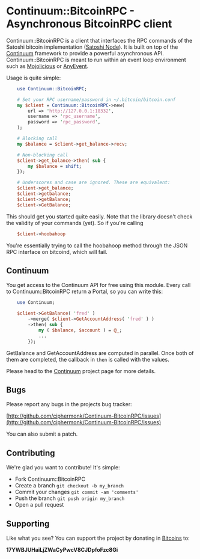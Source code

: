 # Continuum::BitcoinRPC - Asynchronous BitcoinRPC client

Continuum::BitcoinRPC is a client that interfaces the RPC commands of
the Satoshi bitcoin implementation ([Satoshi Node](http://github.com/bitcoin/bitcoin)). It is built on top of the
[Continuum](http://github.com/ciphermonk/Continuum) framework to
provide a powerful asynchronous API. Continuum::BitcoinRPC is meant to
run within an event loop environment such as [Mojolicious](http://search.cpan.org/perldoc?Mojolicious) or
[AnyEvent](http://search.cpan.org/perldoc?AnyEvent).

Usage is quite simple:

```perl
    use Continuum::BitcoinRPC;

    # Set your RPC username/password in ~/.bitcoin/bitcoin.conf
    my $client = Continuum::BitcoinRPC->new(
        url => 'http://127.0.0.1:18332',
        username => 'rpc_username',
        password => 'rpc_password',
    );

    # Blocking call
    my $balance = $client->get_balance->recv;

    # Non-blocking call
    $client->get_balance->then( sub {
        my $balance = shift;
    });

    # Underscores and case are ignored. These are equivalent:
    $client->get_balance;
    $client->getbalance;
    $client->getBalance;
    $client->GetBalance;
```

This should get you started quite easily. Note that the library
doesn't check the validity of your commands (yet). So if you're
calling

```perl
    $client->hoobahoop
```

You're essentially trying to call the hoobahoop method through the
JSON RPC interface on bitcoind, which will fail. 

## Continuum

You get access to the Continuum API for free using this module.  Every
call to Continuum::BitcoinRPC return a Portal, so you can write this:

```perl
    use Continuum;

    $client->GetBalance( 'fred' )
        ->merge( $client->GetAccountAddress( 'fred' ) )
        ->then( sub {
            my ( $balance, $account ) = @_;
            ...
        });
```

GetBalance and GetAccountAddress are computed in parallel. Once both
of them are completed, the callback in `then` is called with the
values. 

Please head to the [Continuum](http://github.com/ciphermonk/Continuum)
project page for more details.

## Bugs

Please report any bugs in the projects bug tracker:

[http://github.com/ciphermonk/Continuum-BitcoinRPC/issues](http://github.com/ciphermonk/Continuum-BitcoinRPC/issues)

You can also submit a patch.

## Contributing

We're glad you want to contribute! It's simple:

- Fork Continuum::BitcoinRPC
- Create a branch `git checkout -b my_branch`
- Commit your changes `git commit -am 'comments'`
- Push the branch `git push origin my_branch`
- Open a pull request

## Supporting

Like what you see? You can support the project by donating in
[Bitcoins](http://www.weusecoins.com/) to:

__17YWBJUHaiLjZWaCyPwcV8CJDpfoFzc8Gi__
